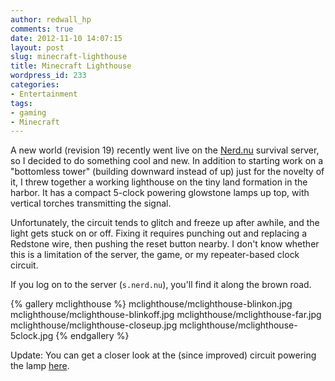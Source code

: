```yaml
---
author: redwall_hp
comments: true
date: 2012-11-10 14:07:15
layout: post
slug: minecraft-lighthouse
title: Minecraft Lighthouse
wordpress_id: 233
categories:
- Entertainment
tags:
- gaming
- Minecraft
---
```


A new world (revision 19) recently went live on the [Nerd.nu](http://nerd.nu/) survival server, so I decided to do something cool and new. In addition to starting work on a "bottomless tower" (building downward instead of up) just for the novelty of it, I threw together a working lighthouse on the tiny land formation in the harbor. It has a compact 5-clock powering glowstone lamps up top, with vertical torches transmitting the signal.

Unfortunately, the circuit tends to glitch and freeze up after awhile, and the light gets stuck on or off. Fixing it requires punching out and replacing a Redstone wire, then pushing the reset button nearby. I don't know whether this is a limitation of the server, the game, or my repeater-based clock circuit.

If you log on to the server (`s.nerd.nu`), you'll find it along the brown road.

{% gallery mclighthouse %}
mclighthouse/mclighthouse-blinkon.jpg
mclighthouse/mclighthouse-blinkoff.jpg
mclighthouse/mclighthouse-far.jpg
mclighthouse/mclighthouse-closeup.jpg
mclighthouse/mclighthouse-5clock.jpg
{% endgallery %}

Update: You can get a closer look at the (since improved) circuit powering the lamp [here](http://matt.harzewski.com/2012/11/10/compact-redstone-5-clock-with-onoff-switch/).
